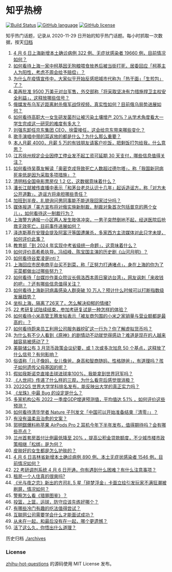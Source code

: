# 知乎热榜
[![Build Status](https://github.com/ToWeLong/zhihu-hot-questions/workflows/CI/badge.svg)](https://github.com/ToWeLong/zhihu-hot-questions/actions)
[![GitHub language](https://img.shields.io/badge/language-golang-orange.svg)](https://golang.org/)
[![GitHub license](https://img.shields.io/github/license/ToWeLong/zhihu-hot-questions)](https://github.com/ToWeLong/zhihu-hot-questions/blob/main/LICENSE)

知乎热门话题，记录从 2020-11-29 日开始的知乎热门话题。每小时抓取一次数据，按天[归档](./archives)

<!-- BEGIN -->

1. [4 月 6 日上海新增本土确诊病例 322 例、无症状感染者 19660 例，目前情况如何？](https://www.zhihu.com/question/526450322)
1. [如何看待上海一家中柯基因无狗粮喂食放养后被当街打死，居委回应「柯基主人为阳性，考虑不周会给予赔偿」？](https://www.zhihu.com/question/526382622)
1. [为什么在疫情宣传中，大家似乎开始反感把城市代称为「热干面」「生煎包」了？](https://www.zhihu.com/question/526289471)
1. [美再批准 9500 万美元对台军售，外交部称「将采取坚决有力措施捍卫主权安全利益」，这释放哪些信号？](https://www.zhihu.com/question/526340613)
1. [俄媒发布乌军近距离射杀俄军战俘视频，真实性如何？目前俄乌局势进展如何？](https://www.zhihu.com/question/526337613)
1. [如何看待高职大一女生研发菌剂让被污染土壤增产 20%？从学术角度看大一学生完成这一研究的难度有多大？](https://www.zhihu.com/question/526309745)
1. [刘强东卸任京东集团 CEO，徐雷接任，这会给京东带来哪些变化？](https://www.zhihu.com/question/526451924)
1. [歌手演唱中带的耳返放的都是什么？为什么那么重要？](https://www.zhihu.com/question/22696366)
1. [本人月薪 4000，月薪 5 万的有钱朋友请客户吃饭，把剩饭打包给我，什么意思？](https://www.zhihu.com/question/519940078)
1. [江苏徐州规定企业因停工停业发不起工资可延期 30 天支付，哪些信息值得关注？](https://www.zhihu.com/question/526263805)
1. [如何看待吴尊友解读「奥密克戎导致死亡人数超过德尔塔」，称「我国新冠病死率低是因为采取多项措施」？](https://www.zhihu.com/question/526376475)
1. [清明档全国电影票房仅 1.2 亿，这数据意味着什么？](https://www.zhihu.com/question/526270689)
1. [潘长江就被传直播中表示「和茅台老总认识十几年」起诉造谣方，称「对方未公开道歉」，造谣方将承担哪些责任？](https://www.zhihu.com/question/526327855)
1. [加班到半夜，礼貌询问男同事能不能送我回家过分吗？](https://www.zhihu.com/question/525735354)
1. [媒体报道「美方宣布将对俄实施新制裁，制裁对象首次包括普京的两个女儿」，如何看待这一制裁行为？](https://www.zhihu.com/question/526451445)
1. [上海警方通报一小区两人发生肢体冲突，一男子突然倒地不起，经送医院后抢救无效死亡，目前事件进展如何？](https://www.zhihu.com/question/526357311)
1. [泽连斯基在安理会提及阿富汗等国遭屠杀，多家西方主流媒体对此只字未提，如何评价此事？](https://www.zhihu.com/question/526377304)
1. [教育部「到 2024 年实现中考省级统一命题」，这意味着什么？](https://www.zhihu.com/question/526349325)
1. [如何评价高希希执导，冯绍峰、陈宝国主演的历史剧《山河月明》？](https://www.zhihu.com/question/526332131)
1. [如何看待谷爱凌是intj？](https://www.zhihu.com/question/525865971)
1. [上海回应市民电商平台买不到菜，称「正努力打通堵点」，身在上海的你为了买菜都做出过哪些努力？](https://www.zhihu.com/question/526374692)
1. [如何看待「台媒炒作美众院议长佩洛西本周日窜访台湾」，网友讽刺「来收钱的吧」？还有哪些信息值得关注？](https://www.zhihu.com/question/526472935)
1. [如何看待上海新冠病毒感染人群突破 10 万人？预计什么时候可以打断指数级发展趋势？](https://www.zhihu.com/question/526454948)
1. [坐标上海，隔离了26天了，怎么解决抑郁的情绪?](https://www.zhihu.com/question/524334366)
1. [22 考研复试陆续结束，参加考研复试是一种怎样的体验？](https://www.zhihu.com/question/526272509)
1. [如何看待小米高管王腾发帖表示「被友商包围的小米之家销量与营业额都是最高的」？](https://www.zhihu.com/question/525967454)
1. [如何看待蔚来员工利用公司服务器挖矿这一行为？你了解虚拟货币吗？](https://www.zhihu.com/question/526474649)
1. [为什么有不少人看到《原神》的剧情动不动就觉得感动？难道是现在的人越来越容易被感动了？](https://www.zhihu.com/question/526365020)
1. [美联储公布 3 月货币政策会议纪要，或 1 次或多次加息 50 个基点，这释放了什么信号？有何影响？](https://www.zhihu.com/question/526471122)
1. [俗语称「儿子像妈，女儿像爸，身高和智商随妈，性格随爸」，有道理吗？孩子如何遗传父母基因的呢？](https://www.zhihu.com/question/523981152)
1. [假如我斯诺克直接击球进球率100%，我能拿到世界冠军吗？](https://www.zhihu.com/question/477455657)
1. [《人世间》传递了什么样的三观，为什么看完后感觉很消极？](https://www.zhihu.com/question/518439824)
1. [2022QS 世界大学学科排名发布，能反映出大学的真正实力吗？](https://www.zhihu.com/question/526342766)
1. [《龙珠》中最 Bug 的设定是什么？](https://www.zhihu.com/question/28140212)
1. [多家机构公布 2022 一季度GDP增速预测值，平均值达 5.1% ，如何评价这些预测？](https://www.zhihu.com/question/526277336)
1. [如何看待清华学者 Nature 子刊发文「中国可以开始准备结束『清零』」？](https://www.zhihu.com/question/526461660)
1. [有没有温柔且治愈的文案？](https://www.zhihu.com/question/517474908)
1. [郭明錤爆料称苹果 AirPods Pro 2 耳机今年下半年发布，值得期待吗？会有哪些亮点？](https://www.zhihu.com/question/526281840)
1. [兰州首套房首付比例最低降至 20% ，提高公积金贷款额度，不少城市楼市政策相继「松绑」是为何？](https://www.zhihu.com/question/526208559)
1. [皮肤好的女生都是怎么护肤的？](https://www.zhihu.com/question/378731108)
1. [4 月 6 日吉林省新增本土确诊病例 890 例、本土无症状感染者 1546 例，目前情况如何？](https://www.zhihu.com/question/526457442)
1. [22 考研调剂系统 4 月 6 日开通，你有遇到什么困难？有什么注意事项？](https://www.zhihu.com/question/526274788)
1. [租房一个人住真的很爽吗?](https://www.zhihu.com/question/438872326)
1. [《光与夜之恋》新出的齐司礼 5 星「碎梦浮金」卡面立绘引发玩家不满狂潮被刷屏，情况如何？](https://www.zhihu.com/question/525399697)
1. [警察怎么看《猎罪图鉴》？](https://www.zhihu.com/question/523919693)
1. [投篮，上篮，运球，防守应该先练好哪个？](https://www.zhihu.com/question/303519001)
1. [有哪些冷门有趣的吃法值得尝试？](https://www.zhihu.com/question/526316494)
1. [互联网公司需要学会什么才能面试成功？](https://www.zhihu.com/question/303327595)
1. [从未在一起，和最后没有在一起，哪个更遗憾？](https://www.zhihu.com/question/525387197)
1. [活了这么久，你悟出什么道理？](https://www.zhihu.com/question/523686122)

<!-- END -->

历史归档 [./archives](./archives)


### License
[zhihu-hot-questions](https://github.com/towelong/zhihu-hot-questions) 的源码使用 MIT License 发布。